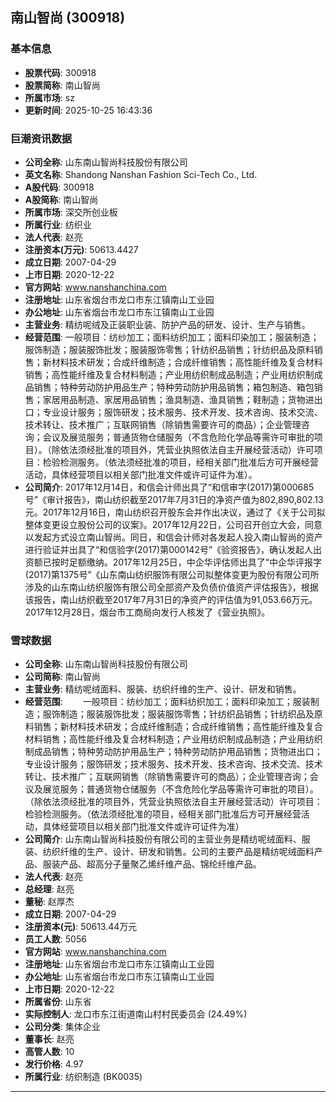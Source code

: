 ## 南山智尚 (300918)

### 基本信息

- **股票代码**: 300918
- **股票简称**: 南山智尚
- **所属市场**: sz
- **更新时间**: 2025-10-25 16:43:36

### 巨潮资讯数据

- **公司全称**: 山东南山智尚科技股份有限公司
- **英文名称**: Shandong Nanshan Fashion Sci-Tech Co., Ltd.
- **A股代码**: 300918
- **A股简称**: 南山智尚
- **所属市场**: 深交所创业板
- **所属行业**: 纺织业
- **法人代表**: 赵亮
- **注册资本(万元)**: 50613.4427
- **成立日期**: 2007-04-29
- **上市日期**: 2020-12-22
- **官方网站**: www.nanshanchina.com
- **注册地址**: 山东省烟台市龙口市东江镇南山工业园
- **办公地址**: 山东省烟台市龙口市东江镇南山工业园
- **主营业务**: 精纺呢绒及正装职业装、防护产品的研发、设计、生产与销售。
- **经营范围**: 一般项目：纺纱加工；面料纺织加工；面料印染加工；服装制造；服饰制造；服装服饰批发；服装服饰零售；针纺织品销售；针纺织品及原料销售；新材料技术研发；合成纤维制造；合成纤维销售；高性能纤维及复合材料销售；高性能纤维及复合材料制造；产业用纺织制成品制造；产业用纺织制成品销售；特种劳动防护用品生产；特种劳动防护用品销售；箱包制造、箱包销售；家居用品制造、家居用品销售；渔具制造、渔具销售；鞋制造；货物进出口；专业设计服务；服饰研发；技术服务、技术开发、技术咨询、技术交流、技术转让、技术推广；互联网销售（除销售需要许可的商品）；企业管理咨询；会议及展览服务；普通货物仓储服务（不含危险化学品等需许可审批的项目）。（除依法须经批准的项目外，凭营业执照依法自主开展经营活动）许可项目：检验检测服务。（依法须经批准的项目，经相关部门批准后方可开展经营活动，具体经营项目以相关部门批准文件或许可证件为准）。
- **公司简介**: 2017年12月14日，和信会计师出具了“和信审字(2017)第000685号”《审计报告》，南山纺织截至2017年7月31日的净资产值为802,890,802.13元。2017年12月16日，南山纺织召开股东会并作出决议，通过了《关于公司拟整体变更设立股份公司的议案》。2017年12月22日，公司召开创立大会，同意以发起方式设立南山智尚。同日，和信会计师对各发起人投入南山智尚的资产进行验证并出具了“和信验字(2017)第000142号”《验资报告》，确认发起人出资额已按时足额缴纳。2017年12月25日，中企华评估师出具了“中企华评报字(2017)第1375号”《山东南山纺织服饰有限公司拟整体变更为股份有限公司所涉及的山东南山纺织服饰有限公司全部资产及负债价值资产评估报告》，根据该报告，南山纺织截至2017年7月31日的净资产的评估值为91,053.66万元。2017年12月28日，烟台市工商局向发行人核发了《营业执照》。

### 雪球数据

- **公司全称**: 山东南山智尚科技股份有限公司
- **公司简称**: 南山智尚
- **主营业务**: 精纺呢绒面料、服装、纺织纤维的生产、设计、研发和销售。
- **经营范围**: 　　一般项目：纺纱加工；面料纺织加工；面料印染加工；服装制造；服饰制造；服装服饰批发；服装服饰零售；针纺织品销售；针纺织品及原料销售；新材料技术研发；合成纤维制造；合成纤维销售；高性能纤维及复合材料销售；高性能纤维及复合材料制造；产业用纺织制成品制造；产业用纺织制成品销售；特种劳动防护用品生产；特种劳动防护用品销售；货物进出口；专业设计服务；服饰研发；技术服务、技术开发、技术咨询、技术交流、技术转让、技术推广；互联网销售（除销售需要许可的商品）；企业管理咨询；会议及展览服务；普通货物仓储服务（不含危险化学品等需许可审批的项目）。（除依法须经批准的项目外，凭营业执照依法自主开展经营活动）许可项目：检验检测服务。（依法须经批准的项目，经相关部门批准后方可开展经营活动，具体经营项目以相关部门批准文件或许可证件为准）
- **公司简介**: 山东南山智尚科技股份有限公司的主营业务是精纺呢绒面料、服装、纺织纤维的生产、设计、研发和销售。公司的主要产品是精纺呢绒面料产品、服装产品、超高分子量聚乙烯纤维产品、锦纶纤维产品。
- **法人代表**: 赵亮
- **总经理**: 赵亮
- **董秘**: 赵厚杰
- **成立日期**: 2007-04-29
- **注册资本(元)**: 50613.44万元
- **员工人数**: 5056
- **官方网站**: www.nanshanchina.com
- **注册地址**: 山东省烟台市龙口市东江镇南山工业园
- **办公地址**: 山东省烟台市龙口市东江镇南山工业园
- **上市日期**: 2020-12-22
- **所属省份**: 山东省
- **实际控制人**: 龙口市东江街道南山村村民委员会 (24.49%)
- **公司分类**: 集体企业
- **董事长**: 赵亮
- **高管人数**: 10
- **发行价格**: 4.97
- **所属行业**: 纺织制造 (BK0035)

---